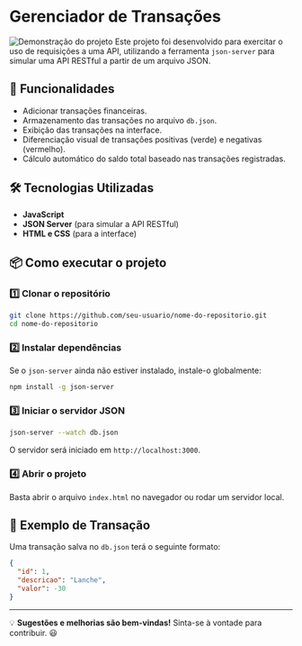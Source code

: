 # Gerenciador de Transações

![Demonstração do projeto](transactions-with.api.gif)
Este projeto foi desenvolvido para exercitar o uso de requisições a uma API, utilizando a ferramenta `json-server` para simular uma API RESTful a partir de um arquivo JSON.

## 🚀 Funcionalidades
- Adicionar transações financeiras.
- Armazenamento das transações no arquivo `db.json`.
- Exibição das transações na interface.
- Diferenciação visual de transações positivas (verde) e negativas (vermelho).
- Cálculo automático do saldo total baseado nas transações registradas.

## 🛠️ Tecnologias Utilizadas
- **JavaScript**
- **JSON Server** (para simular a API RESTful)
- **HTML e CSS** (para a interface)

## 📦 Como executar o projeto
### 1️⃣ Clonar o repositório
```sh
git clone https://github.com/seu-usuario/nome-do-repositorio.git
cd nome-do-repositorio
```

### 2️⃣ Instalar dependências
Se o `json-server` ainda não estiver instalado, instale-o globalmente:
```sh
npm install -g json-server
```

### 3️⃣ Iniciar o servidor JSON
```sh
json-server --watch db.json
```
O servidor será iniciado em `http://localhost:3000`.

### 4️⃣ Abrir o projeto
Basta abrir o arquivo `index.html` no navegador ou rodar um servidor local.

## 📝 Exemplo de Transação
Uma transação salva no `db.json` terá o seguinte formato:
```json
{
  "id": 1,
  "descricao": "Lanche",
  "valor": -30
}
```

---
💡 **Sugestões e melhorias são bem-vindas!** Sinta-se à vontade para contribuir. 😃
